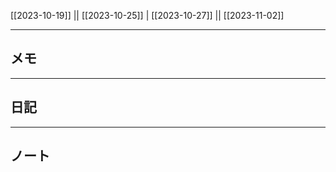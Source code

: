 [[2023-10-19]] || [[2023-10-25]] | [[2023-10-27]] || [[2023-11-02]]

---

## メモ

---

## 日記

---

## ノート

